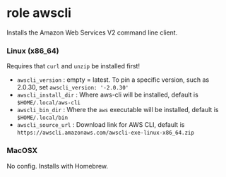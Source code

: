 # role awscli

Installs the Amazon Web Services V2 command line client.

### Linux (x86_64)

Requires that `curl` and `unzip` be installed first!

* `awscli_version` : empty = latest.  To pin a specific version, such as 2.0.30, set `awscli_version: '-2.0.30'`
* `awscli_install_dir` : Where aws-cli will be installed, default is `$HOME/.local/aws-cli`
* `awscli_bin_dir` : Where the `aws` executable will be installed, default is `$HOME/.local/bin`
* `awscli_source_url` : Download link for AWS CLI, default is `https://awscli.amazonaws.com/awscli-exe-linux-x86_64.zip`

### MacOSX

No config.  Installs with Homebrew.
